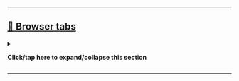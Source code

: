 
***

## [📑️ Browser tabs](#-Browser-tabs)

<details><summary><p><b>Click/tap here to expand/collapse this section</b></p></summary>

In order to maintain these projects, I have a lot of tabs open, so that I can work with them when needed, have faster access, and have the ability to queue tasks. This video showcases my nightly process of recording tabs, at a record point in 2024, March (where I had 1,242 tabs open) since I am not using a Chromium-based browser, it is easier to have this many tabs open, especially light ones. It requires nearly 40 gigabytes of RAM to have 1242 tabs open at once.

<details open><summary><p><b>Click/tap here to expand/collapse the tab video</b></p></summary>

https://github.com/seanpm2001/seanpm2001/assets/65933340/689bd442-8f3a-4eb2-9ec8-0ddc61d3bd66

<!-- Link has to be formatted like this, or it won't load as a preview !-->

| ![TabTourVideo1_2024March13th_1080p.webm](https://github.com/seanpm2001/seanpm2001/assets/65933340/689bd442-8f3a-4eb2-9ec8-0ddc61d3bd66) |
|---|
| 2024, Wednesday, March 13th tab video (1080p, `video/WebM`) |

</details> <!-- End of tab video section !-->

<details open><summary><p><b>Click/tap here to expand/collapse the tab video download section</b></p></summary>

| 📥️ **Download video** 🎞️ |
|---|

> **Note** The GitHub link isn't permanent, and the file is too large to upload to the repository, so ProtonDrive versions are available. The original uncut video is not yet available, due to it exposing private projects.

| 1️⃣️ | 2️⃣️ | 3️⃣️ | 4️⃣️ |
|---|---|---|---|
| [Download in WebM (1080p) (48 MB)](https://drive.proton.me/urls/JW8FSCCJKM#pMCKz4ekwqAT) | [Download in MP4 (1080p) (142 MB)](https://drive.proton.me/urls/632J0CQX5M#WRow4ZZWyJNg) | [Download in WebM (720p) (41 MB)](https://drive.proton.me/urls/KH82MD5G18#0WwkACLYs6x8) | [Original uncut video (not yet available)](https://www.example.com/) |

</details> <!-- End of tab video download section !-->

The amount of tabs I have open as of April 1st is 1,144. I try to reduce them, but they build up rapidly.

</details> <!-- End of Browser Tabs section !-->

***
